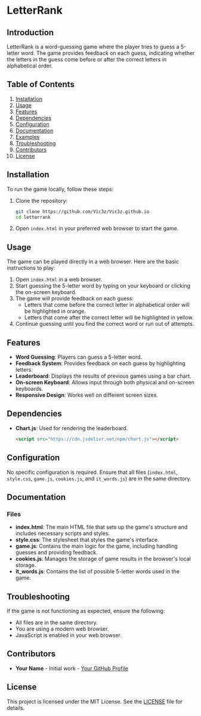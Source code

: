 
# LetterRank

## Introduction
LetterRank is a word-guessing game where the player tries to guess a 5-letter word. The game provides feedback on each guess, indicating whether the letters in the guess come before or after the correct letters in alphabetical order.

## Table of Contents
1. [Installation](#installation)
2. [Usage](#usage)
3. [Features](#features)
4. [Dependencies](#dependencies)
5. [Configuration](#configuration)
6. [Documentation](#documentation)
7. [Examples](#examples)
8. [Troubleshooting](#troubleshooting)
9. [Contributors](#contributors)
10. [License](#license)

## Installation
To run the game locally, follow these steps:

1. Clone the repository:
    ```bash
    git clone https://github.com/Vic3z/Vic3z.github.io
    cd letterrank
    ```
2. Open `index.html` in your preferred web browser to start the game.

## Usage
The game can be played directly in a web browser. Here are the basic instructions to play:

1. Open `index.html` in a web browser.
2. Start guessing the 5-letter word by typing on your keyboard or clicking the on-screen keyboard.
3. The game will provide feedback on each guess:
   - Letters that come before the correct letter in alphabetical order will be highlighted in orange.
   - Letters that come after the correct letter will be highlighted in yellow.
4. Continue guessing until you find the correct word or run out of attempts.

## Features
- **Word Guessing**: Players can guess a 5-letter word.
- **Feedback System**: Provides feedback on each guess by highlighting letters.
- **Leaderboard**: Displays the results of previous games using a bar chart.
- **On-screen Keyboard**: Allows input through both physical and on-screen keyboards.
- **Responsive Design**: Works well on different screen sizes.

## Dependencies
- **Chart.js**: Used for rendering the leaderboard.
    ```html
    <script src="https://cdn.jsdelivr.net/npm/chart.js"></script>
    ```

## Configuration
No specific configuration is required. Ensure that all files (`index.html`, `style.css`, `game.js`, `cookies.js`, and `it_words.js`) are in the same directory.

## Documentation
### Files
- **index.html**: The main HTML file that sets up the game's structure and includes necessary scripts and styles.
- **style.css**: The stylesheet that styles the game's interface.
- **game.js**: Contains the main logic for the game, including handling guesses and providing feedback.
- **cookies.js**: Manages the storage of game results in the browser's local storage.
- **it_words.js**: Contains the list of possible 5-letter words used in the game.

## Troubleshooting
If the game is not functioning as expected, ensure the following:
- All files are in the same directory.
- You are using a modern web browser.
- JavaScript is enabled in your web browser.

## Contributors
- **Your Name** - Initial work - [Your GitHub Profile](https://github.com/Vic3z)

## License
This project is licensed under the MIT License. See the [LICENSE](LICENSE) file for details.
